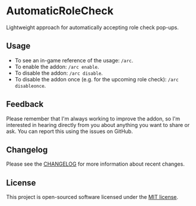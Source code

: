 # AutomaticRoleCheck

Lightweight approach for automatically accepting role check pop-ups.

## Usage

- To see an in-game reference of the usage: `/arc`.
- To enable the addon: `/arc enable`.
- To disable the addon: `/arc disable`.
- To disable the addon once (e.g. for the upcoming role check): `/arc disableonce`.

## Feedback

Please remember that I'm always working to improve the addon, so I'm interested in hearing directly from you about anything you want to share or ask. You can report this using the issues on GitHub.

## Changelog

Please see the [CHANGELOG](CHANGELOG.md) for more information about recent changes.

## License

This project is open-sourced software licensed under the [MIT license](https://opensource.org/licenses/MIT).